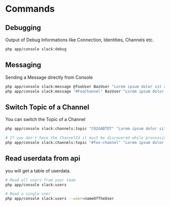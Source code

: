 # Commands

## Debugging

Output of Debug Informations like Connection, Identities, Channels etc.

``` bash
php app/console slack:debug
```

## Messaging

Sending a Message directly from Console

``` bash
php app/console slack:message @fooUser BazUser "Lorem ipsum dolor sit amet .."
php app/console slack:message "#FooChannel" BazUser "Lorem ipsum dolor sit amet .."
```

## Switch Topic of a Channel

You can switch the Topic of a Channel

``` bash
php app/console slack:channels:topic "C02GABTDT" "Lorem ipsum dolor sit amet .."

# If you don't have the ChannelId it must be discovered while processing
php app/console slack:channels:topic "#foo-channel" "Lorem ipsum dolor sit amet .." -d
```

## Read userdata from api

you will get a table of userdata.

``` bash
# Read all users from your team
php app/console slack:users

# Read a single user
php app/console slack:users --user=nameOfTheUser
``` 
